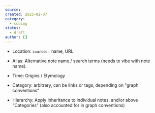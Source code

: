 ```yaml
---
source: 
created: 2025-02-07
category:
  - coding
status:
  - draft
author: []
---
```





- Location: `source::` name, URL
    
- Alias: Alternative note name / search terms (needs to vibe with note name).
    
- Time: Origins / Etymology
    
- Category: arbitrary, can be links or tags, depending on "graph conventions"
    
- Hierarchy: Apply inheritance to individual notes, and/or above "Categories" (also accounted for in graph conventions)